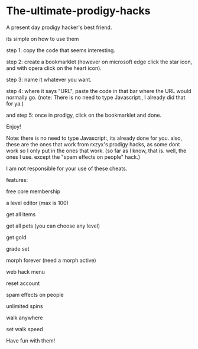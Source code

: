 # The-ultimate-prodigy-hacks
A present day prodigy hacker's best friend.

its simple on how to use them

step 1: copy the code that seems interesting.

step 2: create a bookmarklet (however on microsoft edge click the star icon, and with opera click on the heart icon).

step 3: name it whatever you want.

step 4: where it says "URL", paste the code in that bar where the URL would normally go. (note: There is no need to type Javascript:, I already did that for ya.)

and step 5: once in prodigy, click on the bookmarklet and done.


Enjoy!


Note: there is no need to type Javascript:, its already done for you. also, these are the ones that work from rxzyx's prodigy hacks, as some dont work so I only put in the ones that work. (so far as I know, that is. well, the ones I use. except the "spam effects on people" hack.)

I am not responsible for your use of these cheats.

features:

free core membership

a level editor (max is 100)

get all items

get all pets (you can choose any level)

get gold

grade set

morph forever (need a morph active)

web hack menu

reset account

spam effects on people

unlimited spins

walk anywhere

set walk speed

Have fun with them!
